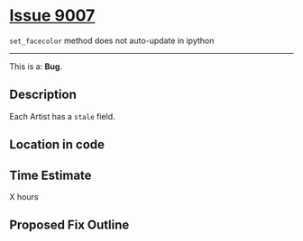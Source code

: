 # [Issue 9007](https://github.com/matplotlib/matplotlib/issues/9007)

`set_facecolor` method does not auto-update in ipython

----------------------------------------------------

This is a: **Bug**.

## Description

Each Artist has a `stale` field.

## Location in code

## Time Estimate
X hours

## Proposed Fix Outline
